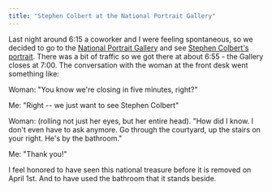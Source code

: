 ```yaml
---
title: "Stephen Colbert at the National Portrait Gallery"
---
```

Last night around 6:15 a coworker and I were feeling spontaneous, so we
decided to go to the [National Portrait Gallery](http://www.npg.si.edu/) and
see [Stephen Colbert's portrait](http://www.npg.si.edu/exhibit/colbert.htm).
There was a bit of traffic so we got there at about 6:55 - the Gallery closes
at 7:00. The conversation with the woman at the front desk went something
like:

  
Woman: "You know we're closing in five minutes, right?"

  
Me: "Right -- we just want to see Stephen Colbert"

  
Woman: (rolling not just her eyes, but her entire head). "How did I know. I
don't even have to ask anymore. Go through the courtyard, up the stairs on
your right. He's by the bathroom."

  
Me: "Thank you!"

  
I feel honored to have seen this national treasure before it is removed on
April 1st. And to have used the bathroom that it stands beside.

